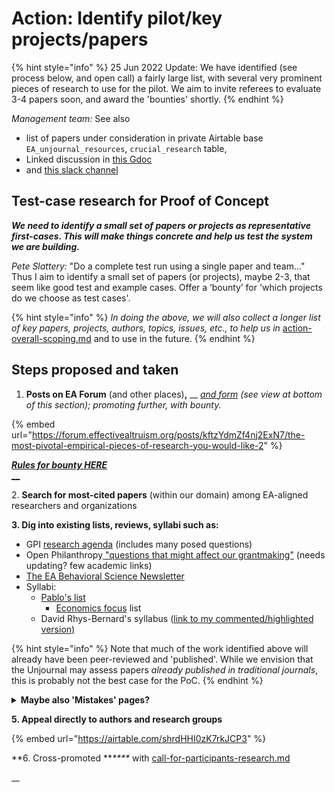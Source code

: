 # Action: Identify pilot/key projects/papers

{% hint style="info" %}
25 Jun 2022 Update: We have identified (see process below, and open call) a  fairly large list, with several very prominent pieces of research to use for the pilot. We aim to invite referees to evaluate 3-4 papers soon, and award the 'bounties' shortly.
{% endhint %}

_Management team:_ See also&#x20;

* list of papers under consideration in private Airtable base `EA_unjournal_resources`, `crucial_research` table,&#x20;
* Linked discussion in [this Gdoc](https://docs.google.com/document/d/14HXHQTqwJ5VOw-SBoJD8Sd3jathdO9geKdmhdOOx\_Gw/edit#heading=h.b6n4xb3q8q3c)
* and [this slack channel](https://docs.google.com/document/d/14HXHQTqwJ5VOw-SBoJD8Sd3jathdO9geKdmhdOOx\_Gw/edit)

## Test-case research for Proof of Concept

_**We need to identify a small set of papers or projects as representative first-cases. This will make things concrete and help us test the system we are building.**_

_Pete Slattery:_ "Do a complete test run using a single paper and team…" Thus I aim to identify a small set of papers (or projects), maybe 2-3, that seem like good test and example cases. Offer a ‘bounty’ for 'which projects do we choose as test cases'.

{% hint style="info" %}
_In doing the above, we will also collect a longer list of key papers, projects, authors, topics, issues, etc., to help us in_ [action-overall-scoping.md](../the-field-and-ea-gp-research/action-overall-scoping.md "mention") and to use in the future.
{% endhint %}

## Steps proposed and taken

1. **Posts on EA Forum** (and other places)**,** __ [_and form_](https://airtable.com/shrdHHI0zK7rkJCP3) _(see view at bottom of this section); promoting further, with bounty._&#x20;

{% embed url="https://forum.effectivealtruism.org/posts/kftzYdmZf4nj2ExN7/the-most-pivotal-empirical-pieces-of-research-you-would-like-2" %}

__[_Rules for bounty HERE_\
__](https://docs.google.com/document/d/17Z4ENov9BYvbvrtFju1X5d8-mD0vCdyagSPd9ArSC2Y/edit)__

2\. **Search for most-cited papers** (within our domain) among EA-aligned researchers and organizations

**3. Dig into existing lists, reviews, syllabi such as:**

* GPI [research agenda](https://globalprioritiesinstitute.org/research-agenda-web-version/#22\_Epistemological\_issues) (includes many posed questions)
* Open Philanthropy[ "questions that might affect our grantmaking"](https://www.openphilanthropy.org/blog/technical-and-philosophical-questions-might-affect-our-grantmaking) (needs updating? few academic links)
* [The EA Behavioral Science Newsletter](https://preview.mailerlite.com/m9i6r0j7h9)
* Syllabi:
  * [Pablo's list](http://www.stafforini.com/blog/effective-altruism-syllabi/)&#x20;
    * [Economics focus](https://effective-giving-marketing.gitbook.io/economics-for-ea-and-vice-versa/existing-resources-programs-examples) list&#x20;
  * David Rhys-Bernard's syllabus ([link to my commented/highlighted version)](https://docs.google.com/document/d/1LeHrhhAcSWGQze6nSeaA9eNIXoG2vqPKM6-PrHognR0/edit)

{% hint style="info" %}
Note that much of the work identified above will already have been peer-reviewed and 'published'. While we envision that the Unjournal may assess papers _already published in traditional journals_, this is probably not the best case for the PoC.
{% endhint %}

<details>

<summary><strong>Maybe also 'Mistakes' pages?</strong> </summary>

* [Givewell](https://www.givewell.org/about/our-mistakes) (mainly _operational mistakes)_

<!---->

* [ACX/Scott Alexander](https://astralcodexten.substack.com/p/mistakes?s=r)

Not very relevant (because mainly operational)

</details>



**5. Appeal directly to authors and research groups**

{% embed url="https://airtable.com/shrdHHI0zK7rkJCP3" %}

**6. Cross-promoted **_****_ with [call-for-participants-research.md](../master/call-for-participants-research.md "mention")



__
